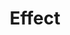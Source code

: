 ---
layout: default
title: Effect
parent: Abilities & Effects
nav_order: 4
has_children: true
permalink: /systems/abilities-effects/effect/
---